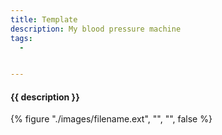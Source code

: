 ```yaml
---
title: Template
description: My blood pressure machine
tags:
  - 


---
```


<h4 class="subTitle">{{ description }}</h4>

{% figure "./images/filename.ext", "", "", false %}
 



